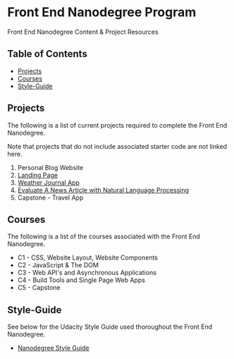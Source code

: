 # Front End Nanodegree Program

Front End Nanodegree Content & Project Resources

## Table of Contents

- [Projects](#projects)
- [Courses](#courses)
- [Style-Guide](#style-guide)

## Projects

The following is a list of current projects required to complete the Front End Nanodegree.

Note that projects that do not include associated starter code are not linked here.

1. Personal Blog Website
2. [Landing Page](https://github.com/udacity/fend/tree/refresh-2019/projects/landing-page)
3. [Weather Journal App](https://github.com/udacity/fend/tree/refresh-2019/projects/weather-journal-app)
4. [Evaluate A News Article with Natural Language Processing](https://github.com/udacity/fend/tree/refresh-2019/projects/evaluate-news-nlp)
5. Capstone - Travel App

## Courses

The following is a list of the courses associated with the Front End Nanodegree.

- C1 - CSS, Website Layout, Website Components
- C2 - JavaScript & The DOM
- C3 - Web API's and Asynchronous Applications
- C4 - Build Tools and Single Page Web Apps
- C5 - Capstone

## Style-Guide

See below for the Udacity Style Guide used thoroughout the Front End Nanodegree.

- [Nanodegree Style Guide](http://udacity.github.io/frontend-nanodegree-styleguide/)

